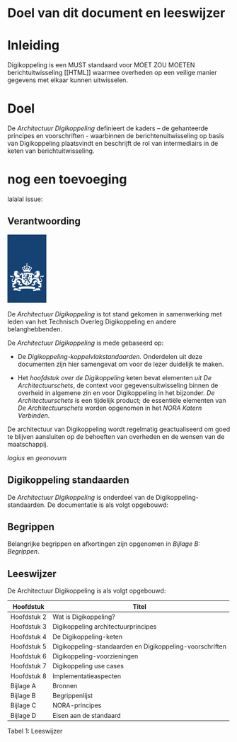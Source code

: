 # Doel van dit document en leeswijzer

# Inleiding

Digikoppeling is een MUST standaard voor MOET ZOU MOETEN berichtuitwisseling [[HTML]] waarmee overheden op een veilige manier gegevens met elkaar kunnen uitwisselen.

# Doel

De *Architectuur Digikoppeling* definieert de kaders – de gehanteerde principes en voorschriften - waarbinnen de berichtenuitwisseling op basis van Digikoppeling plaatsvindt en beschrijft de rol van intermediairs in de keten van berichtuitwisseling.

nog een toevoeging
==================

lalalal
issue: <div class="issue" data-number="363"></div>

## Verantwoording

![Logius](figure-logius.svg "Logius Logo")

De *Architectuur Digikoppeling* is tot stand gekomen in samenwerking met leden van het Technisch Overleg Digikoppeling en andere belanghebbenden.

De *Architectuur Digikoppeling* is mede gebaseerd op:

- De *Digikoppeling-koppelvlakstandaarden.* Onderdelen uit deze documenten zijn hier samengevat om voor de lezer duidelijk te maken.

- Het *hoofdstuk over de Digikoppeling* keten bevat elementen *uit De Architectuurschets*, de context voor gegevensuitwisseling binnen de overheid in algemene zin en voor Digikoppeling in het bijzonder. *De Architectuurschets* is een tijdelijk product; de essentiële elementen van *De Architectuurschets* worden opgenomen in het *NORA Katern Verbinden*.

De architectuur van Digikoppeling wordt regelmatig geactualiseerd om goed te blijven aansluiten op de behoeften van overheden en de wensen van de maatschappij.

<dfn>logius</dfn> en <dfn>geonovum</dfn>

## Digikoppeling standaarden

De *Architectuur Digikoppeling* is onderdeel van de Digikoppeling-standaarden.
De documentatie is als volgt opgebouwd:

## Begrippen

Belangrijke begrippen en afkortingen zijn opgenomen in *Bijlage B: Begrippen*.

## Leeswijzer

De Architectuur Digikoppeling is als volgt opgebouwd:

| Hoofdstuk   | Titel                                                    |
|-------------|----------------------------------------------------------|
| Hoofdstuk 2 | Wat is Digikoppeling?                                    |
| Hoofdstuk 3 | Digikoppeling architectuurprincipes                      |
| Hoofdstuk 4 | De Digikoppeling-keten                                   |
| Hoofdstuk 5 | Digikoppeling-standaarden en Digikoppeling-voorschriften |
| Hoofdstuk 6 | Digikoppeling-voorzieningen                              |
| Hoofdstuk 7 | Digikoppeling use cases                                  |
| Hoofdstuk 8 | Implementatieaspecten                                    |
| Bijlage A   | Bronnen                                                  |
| Bijlage B   | Begrippenlijst                                           |
| Bijlage C   | NORA-principes                                           |
| Bijlage D   | Eisen aan de standaard                                   |


Tabel 1: Leeswijzer
